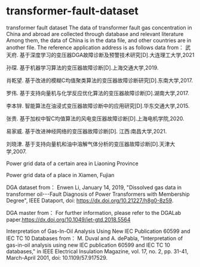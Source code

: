 # transformer-fault-dataset
transformer fault dataset
The data of transformer fault gas concentration in China and abroad are collected through database and relevant literature
Among them, the data of China is in the data file, and other countries are in another file. The reference application address is as follows
data from：
  武天府. 基于深度学习的变压器DGA故障诊断及预警技术研究[D].大连理工大学,2021
  
  孙琛. 基于机器学习算法的变压器故障诊断[D].上海交通大学,2019.
  
  肖乾望. 基于改进的模糊C均值聚类算法的变压器故障诊断研究[D].东南大学,2017.
  
  罗伟. 基于支持向量机与化学反应优化算法的变压器故障诊断[D].湖南大学,2017.
  
  李本锌. 智能算法在油浸式变压器故障诊断中的应用研究[D].华东交通大学,2015.
  
  张贵. 基于加权中智C均值算法的风电变压器故障诊断[D].上海电机学院,2020.
  
  易家威. 基于改进神经网络的变压器故障诊断[D]. 江西:南昌大学,2021.
  
  刘晓津. 基于支持向量机和油中溶解气体分析的变压器故障诊断[D].天津大学,2007.
  
  Power grid data of a certain area in Liaoning Province
  
  Power grid data of a place in Xiamen, Fujian

DGA dataset from：
Enwen Li, January 14, 2019, "Dissolved gas data in transformer oil---Fault Diagnosis of Power Transformers with Membership Degree", IEEE Dataport, doi: https://dx.doi.org/10.21227/h8g0-8z59.

DGA master from：
For further information, please refer to the DGALab paper.https://dx.doi.org/10.1049/iet-gtd.2018.5564

Interpretation of Gas-In-Oil Analysis Using New IEC Publication 60599 and IEC TC 10 Databases from：
M. Duval and A. dePabla, "Interpretation of gas-in-oil analysis using new IEC publication 60599 and IEC TC 10 databases," in IEEE Electrical Insulation Magazine, vol. 17, no. 2, pp. 31-41, March-April 2001, doi: 10.1109/57.917529.

